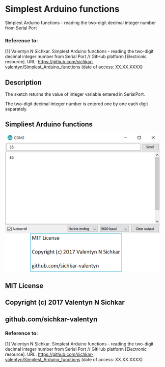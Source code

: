 # Simplest Arduino functions
Simplest Arduino functions - reading the two-digit decimal integer number from Serial Port

### Reference to:
[1] Valentyn N Sichkar. Simplest Arduino functions - reading the two-digit decimal integer number from Serial Port // GitHub platform [Electronic resource]. URL: https://github.com/sichkar-valentyn/Simplest_Arduino_functions (date of access: XX.XX.XXXX)

## Description
The sketch returns the value of integer variable entered in SerialPort.

The two-digit decimal integer number is entered one by one each digit separately.

## Simpliest Arduino functions
![Result](images/Simpliest_Arduino_functions.png)

## MIT License
## Copyright (c) 2017 Valentyn N Sichkar
## github.com/sichkar-valentyn
### Reference to:
[1] Valentyn N Sichkar. Simplest Arduino functions - reading the two-digit decimal integer number from Serial Port // GitHub platform [Electronic resource]. URL: https://github.com/sichkar-valentyn/Simplest_Arduino_functions (date of access: XX.XX.XXXX)
